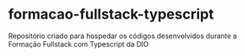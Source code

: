 # formacao-fullstack-typescript
Repositório criado para hospedar os códigos desenvolvidos durante a Formação Fullstack com Typescript da DIO
